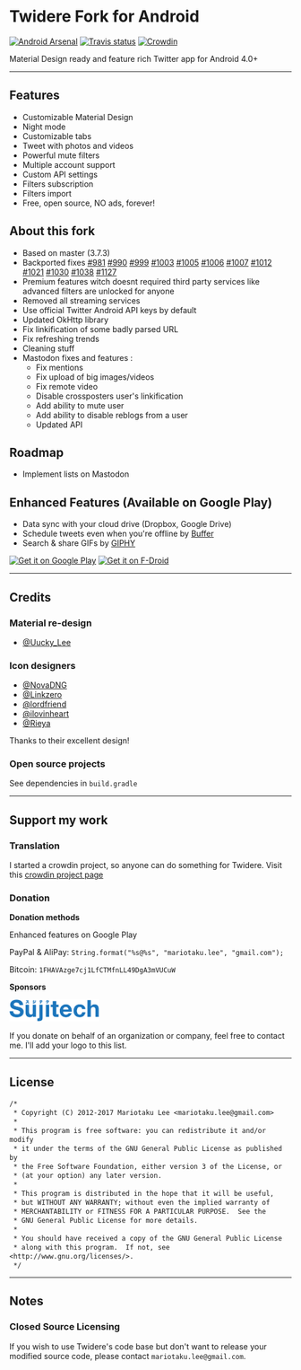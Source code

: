 # Twidere Fork for Android #

[![Android Arsenal](https://img.shields.io/badge/Android%20Arsenal-Twidere-brightgreen.svg?style=flat)](http://android-arsenal.com/details/3/2453)
[![Travis status](https://travis-ci.org/Xefir/Twidere-Android.svg?branch=master)](https://travis-ci.org/Xefir/Twidere-Android)
[![Crowdin](https://d322cqt584bo4o.cloudfront.net/twidere/localized.svg)](https://crowdin.com/project/twidere)

Material Design ready and feature rich Twitter app for Android 4.0+

---

## Features ##

* Customizable Material Design
* Night mode
* Customizable tabs
* Tweet with photos and videos
* Powerful mute filters
* Multiple account support
* Custom API settings
* Filters subscription
* Filters import
* Free, open source, NO ads, forever!

## About this fork

* Based on master (3.7.3)
* Backported fixes
[#981](https://github.com/TwidereProject/Twidere-Android/issues/981)
[#990](https://github.com/TwidereProject/Twidere-Android/issues/990)
[#999](https://github.com/TwidereProject/Twidere-Android/issues/999)
[#1003](https://github.com/TwidereProject/Twidere-Android/issues/1003)
[#1005](https://github.com/TwidereProject/Twidere-Android/issues/1005)
[#1006](https://github.com/TwidereProject/Twidere-Android/issues/1006)
[#1007](https://github.com/TwidereProject/Twidere-Android/issues/1007)
[#1012](https://github.com/TwidereProject/Twidere-Android/issues/1012)
[#1021](https://github.com/TwidereProject/Twidere-Android/issues/1021)
[#1030](https://github.com/TwidereProject/Twidere-Android/issues/1030)
[#1038](https://github.com/TwidereProject/Twidere-Android/issues/1038)
[#1127](https://github.com/TwidereProject/Twidere-Android/issues/1127)
* Premium features witch doesnt required third party services like advanced filters are unlocked for anyone
* Removed all streaming services
* Use official Twitter Android API keys by default
* Updated OkHttp library
* Fix linkification of some badly parsed URL
* Fix refreshing trends
* Cleaning stuff
* Mastodon fixes and features :
  * Fix mentions
  * Fix upload of big images/videos
  * Fix remote video
  * Disable crossposters user's linkification
  * Add ability to mute user
  * Add ability to disable reblogs from a user
  * Updated API

## Roadmap

* Implement lists on Mastodon

## Enhanced Features (Available on Google Play) ##

* Data sync with your cloud drive (Dropbox, Google Drive)
* Schedule tweets even when you're offline by [Buffer](https://buffer.com/)
* Search & share GIFs by [GIPHY](https://giphy.com/)

[<img src="https://play.google.com/intl/en_us/badges/images/generic/en_badge_web_generic.png" alt="Get it on Google Play" height="80">](https://play.google.com/store/apps/details?id=org.mariotaku.twidere)
[<img src="https://f-droid.org/badge/get-it-on.png" alt="Get it on F-Droid" height="80">](https://f-droid.org/repository/browse/?fdid=org.mariotaku.twidere)

---

## Credits ##

### Material re-design ###

* [@Uucky_Lee](https://twitter.com/Uucky_Lee)

### Icon designers ###

* [@NovaDNG](https://twitter.com/NovaDNG)
* [@Linkzero](https://twitter.com/Linkzero)
* [@lordfriend](https://twitter.com/lordfriend)
* [@ilovinheart](https://twitter.com/ilovinheart)
* [@Rieya](https://twitter.com/Rieya)

Thanks to their excellent design!

### Open source projects ###

See dependencies in `build.gradle`

---

## Support my work ##

### Translation ###

I started a crowdin project, so anyone can do something for Twidere. Visit this [crowdin project page](http://crowdin.net/project/twidere)

### Donation ###

**Donation methods**

Enhanced features on Google Play

PayPal & AliPay: `String.format("%s@%s", "mariotaku.lee", "gmail.com");`

Bitcoin: `1FHAVAzge7cj1LfCTMfnLL49DgA3mVUCuW`

**Sponsors**

<a href='http://www.sujitech.com/'><img src='resources/logos/sujitech_logo.png' width='160'/></a>

If you donate on behalf of an organization or company, feel free to contact me. I'll add your logo to this list. 

---

## License ##


    /*
     * Copyright (C) 2012-2017 Mariotaku Lee <mariotaku.lee@gmail.com>
     *
     * This program is free software: you can redistribute it and/or modify
     * it under the terms of the GNU General Public License as published by
     * the Free Software Foundation, either version 3 of the License, or
     * (at your option) any later version.
     *
     * This program is distributed in the hope that it will be useful,
     * but WITHOUT ANY WARRANTY; without even the implied warranty of
     * MERCHANTABILITY or FITNESS FOR A PARTICULAR PURPOSE.  See the
     * GNU General Public License for more details.
     *
     * You should have received a copy of the GNU General Public License
     * along with this program.  If not, see <http://www.gnu.org/licenses/>.
     */

---

## Notes ##

### Closed Source Licensing ###

If you wish to use Twidere's code base but don't want to release your modified source code, please contact `mariotaku.lee@gmail.com`.
